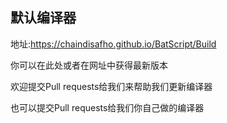 ## 默认编译器
地址:https://chaindisafho.github.io/BatScript/Build

你可以在此处或者在网址中获得最新版本

欢迎提交Pull requests给我们来帮助我们更新编译器

也可以提交Pull requests给我们你自己做的编译器

